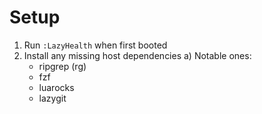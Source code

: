 # Setup

1. Run `:LazyHealth` when first booted
2. Install any missing host dependencies
   a) Notable ones:
   - ripgrep (rg)
   - fzf
   - luarocks
   - lazygit
